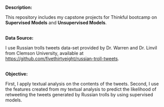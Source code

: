 **Description:**

This repository includes my capstone projects for Thinkful bootcamp on **Supervised Models** and **Unsupervised Models**.<br><br>



**Data Source:**

I use Russian trolls tweets data-set provided by Dr. Warren and Dr. Linvil from Clemson University, 
available at https://github.com/fivethirtyeight/russian-troll-tweets. <br><br>


**Objective:**

First, I apply textual analysis on the contents of the tweets. 
Second, I use the features created from my textual analysis to predict the likelihood of retweeting the tweets generated by Russian trolls
by using supervised models.<br>

